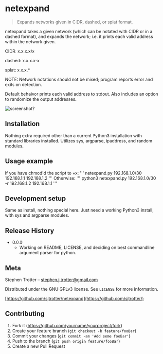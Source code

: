 # netexpand
> Expands networks given in CIDR, dashed, or splat format.

netexpand takes a given network (which can be notated with CIDR or in a dashed format), and expands the network; i.e. it prints each valid address within the network given.

CIDR:   x.x.x.x/x

dashed: x.x.x.x-x

splat:  x.x.x.\*

NOTE: Network notations should not be mixed; program reports error and exits on detection.

Default behaivor prints each valid address to stdout. Also includes an option to randomize the output addresses.

![screenshot?]()

## Installation

Nothing extra required other than a current Python3 installation with standard libraries installed. Utilizes sys, argparse, ipaddress, and random modules.

## Usage example

If you have chmod'd the script to +x:
'''
netexpand.py 192.168.1.0/30
192.168.1.1
192.168.1.2
'''
Otherwise:
'''
python3 netexpand.py 192.168.1.0/30 -r
192.168.1.2
192.168.1.1
'''

## Development setup

Same as install, nothing special here. Just need a working Python3 install, with sys and argparse modules.

## Release History

* 0.0.0
    * Working on README, LICENSE, and deciding on best commandline argument parser for python.

## Meta

Stephen Trotter – stephen.j.trotter@gmail.com

Distributed under the GNU GPLv3 license. See ``LICENSE`` for more information.

[https://github.com/sjtrotter/netexpand](https://github.com/sjtrotter/)

## Contributing

1. Fork it (<https://github.com/yourname/yourproject/fork>)
2. Create your feature branch (`git checkout -b feature/fooBar`)
3. Commit your changes (`git commit -am 'Add some fooBar'`)
4. Push to the branch (`git push origin feature/fooBar`)
5. Create a new Pull Request

<!-- Markdown link & img dfn's -->
[wiki]: https://github.com/sjtrotter/netexpand/wiki

